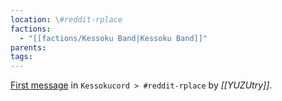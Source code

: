 ```yaml
---
location: \#reddit-rplace
factions:
  - "[[factions/Kessoku Band|Kessoku Band]]"
parents: 
tags: 
---
```

[First message](https://discord.com/channels/1093664259273130084/1131230952119615600/1131424654750396530) in  `Kessokucord > #reddit-rplace` by *[[YUZUtry]]*.
